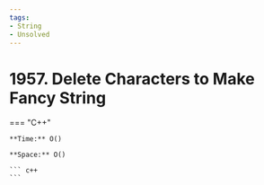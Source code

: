 ```yaml
---
tags:
- String
- Unsolved
---
```



# 1957. Delete Characters to Make Fancy String

=== "C++"

    **Time:** O()

    **Space:** O()

    ``` c++
    ```